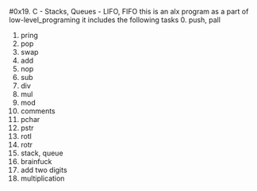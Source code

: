 #0x19. C - Stacks, Queues - LIFO, FIFO
this is an alx program as a part of low-level_programing
it includes the following tasks 
0. push, pall
1. pring 
2. pop
3. swap
4. add
5. nop
6. sub
7. div 
8. mul
9. mod
10. comments
11. pchar
12. pstr
13. rotl
14. rotr
15. stack, queue
16. brainfuck
17. add two digits 
18. multiplication
